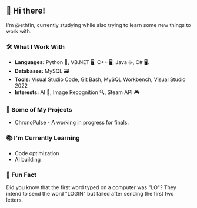 ## 👋 Hi there!

I'm @ethfin, currently studying while also trying to learn some new things to work with.

### 🛠️ What I Work With

- **Languages:** Python 🐍, VB.NET 🖥️, C++ 🖥️, Java ☕, C# 🖥️.
- **Databases:** MySQL 🗃️
- **Tools:** Visual Studio Code, Git Bash, MySQL Workbench, Visual Studio 2022
- **Interests:** AI 🤖, Image Recognition 🔍, Steam API 🎮

### 🚀 Some of My Projects

- ChronoPulse - A working in progress for finals.

### 📚 I'm Currently Learning

- Code optimization
- AI building

### 🧩 Fun Fact

Did you know that the first word typed on a computer was "LO"? They intend to send the word "LOGIN" but failed after sending the first two letters.



<!---
ethfin/ethfin is a ✨ special ✨ repository because its `README.md` (this file) appears on your GitHub profile.
You can click the Preview link to take a look at your changes.
--->
